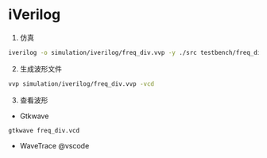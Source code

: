 # iVerilog

1. 仿真
```bash
iverilog -o simulation/iverilog/freq_div.vvp -y ./src testbench/freq_div_tb.v
```
2. 生成波形文件
```bash
vvp simulation/iverilog/freq_div.vvp -vcd
```
3. 查看波形
+ Gtkwave
```bash
gtkwave freq_div.vcd
```
+ WaveTrace @vscode
